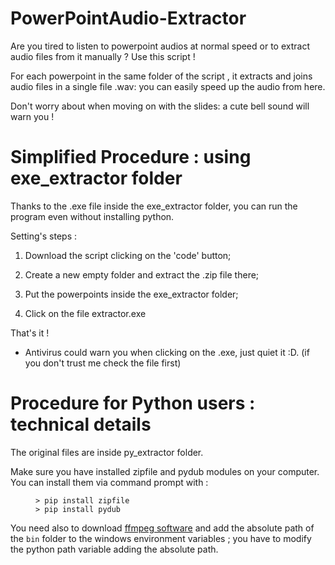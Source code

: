 # PowerPointAudio-Extractor

Are you tired to listen to powerpoint audios at normal speed or to extract audio files from it manually ? Use this script ! 

For each powerpoint in the same folder of the script , it extracts and joins audio files in a single file .wav: you can easily speed up the audio from here. 

Don't worry about when moving on with the slides: a cute bell sound will warn you ! 

# Simplified Procedure : using exe_extractor folder

Thanks to the .exe file inside the exe_extractor folder, you can run the program even without installing python.

Setting's steps :

1) Download the script clicking on the 'code' button;

2) Create a new empty folder and extract the .zip file there;

3) Put the powerpoints inside the exe_extractor folder;

4) Click on the file extractor.exe 

That's it ! 

- Antivirus could warn you when clicking on the .exe, just quiet it :D. (if you don't trust me check the file first)

# Procedure for Python users : technical details 

The original files are inside py_extractor folder.

Make sure you have installed zipfile and pydub modules on your computer.
You can install them via command prompt with :
<figure><pre><code>> pip install zipfile
> pip install pydub
</code></pre></figure>

You need also to download [ffmpeg software](https://ffmpeg.org/download.html) and add the absolute path of the <code>bin</code> folder to the windows environment variables ; you have to modify the python path variable adding the absolute path.
